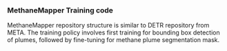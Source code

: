 ### MethaneMapper Training code
MethaneMapper repository structure is similar to DETR repository from META. The training policy involves first training for bounding box detection of plumes, followed by fine-tuning for methane plume segmentation mask.
